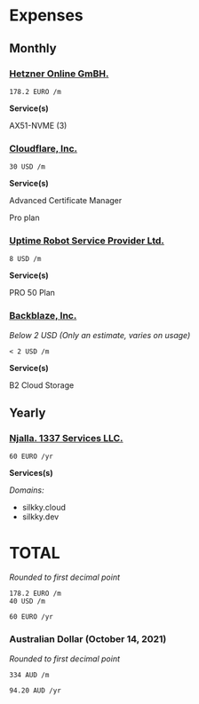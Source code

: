 # Expenses

## Monthly

### [Hetzner Online GmBH.](https://www.hetzner.com)

`178.2 EURO /m`

**Service(s)**

AX51-NVME (3)

### [Cloudflare, Inc.](https://www.cloudflare.com)

`30 USD /m`

**Service(s)**

Advanced Certificate Manager

Pro plan

### [Uptime Robot Service Provider Ltd.](https://uptimerobot.com)

`8 USD /m`

**Service(s)**

PRO 50 Plan

### [Backblaze, Inc.](https://www.backblaze.com)

*Below 2 USD (Only an estimate, varies on usage)*

`< 2 USD /m`

**Service(s)**

B2 Cloud Storage

## Yearly

### [Njalla. 1337 Services LLC.](https://njal.la)

`60 EURO /yr`

**Services(s)**

*Domains:*
* silkky.cloud
* silkky.dev

# TOTAL

*Rounded to first decimal point*
```
178.2 EURO /m
40 USD /m

60 EURO /yr
```

### Australian Dollar (October 14, 2021)

*Rounded to first decimal point*
```
334 AUD /m

94.20 AUD /yr
```
